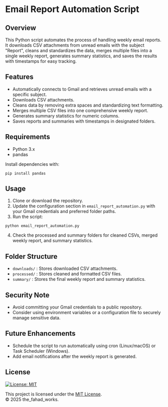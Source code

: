 # Email Report Automation Script

## Overview

This Python script automates the process of handling weekly email reports. It downloads CSV attachments from unread emails with the subject "Report", cleans and standardizes the data, merges multiple files into a single weekly report, generates summary statistics, and saves the results with timestamps for easy tracking.

## Features

* Automatically connects to Gmail and retrieves unread emails with a specific subject.
* Downloads CSV attachments.
* Cleans data by removing extra spaces and standardizing text formatting.
* Merges multiple CSV files into one comprehensive weekly report.
* Generates summary statistics for numeric columns.
* Saves reports and summaries with timestamps in designated folders.

## Requirements

* Python 3.x
* pandas

Install dependencies with:

```
pip install pandas
```

## Usage

1. Clone or download the repository.
2. Update the configuration section in `email_report_automation.py` with your Gmail credentials and preferred folder paths.
3. Run the script:

```
python email_report_automation.py
```

4. Check the processed and summary folders for cleaned CSVs, merged weekly report, and summary statistics.

## Folder Structure

* `downloads/` : Stores downloaded CSV attachments.
* `processed/` : Stores cleaned and formatted CSV files.
* `summary/` : Stores the final weekly report and summary statistics.

## Security Note

* Avoid committing your Gmail credentials to a public repository.
* Consider using environment variables or a configuration file to securely manage sensitive data.

## Future Enhancements

* Schedule the script to run automatically using cron (Linux/macOS) or Task Scheduler (Windows).
* Add email notifications after the weekly report is generated.

## License

[![License: MIT](https://img.shields.io/badge/License-MIT-yellow.svg)](LICENSE)

This project is licensed under the [MIT License](LICENSE).  
© 2025 the_fahad_works.
